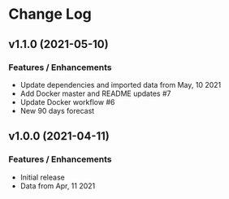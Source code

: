 # Change Log

## v1.1.0 (2021-05-10)

### Features / Enhancements

- Update dependencies and imported data from May, 10 2021
- Add Docker master and README updates #7
- Update Docker workflow #6
- New 90 days forecast

## v1.0.0 (2021-04-11)

### Features / Enhancements

- Initial release
- Data from Apr, 11 2021
